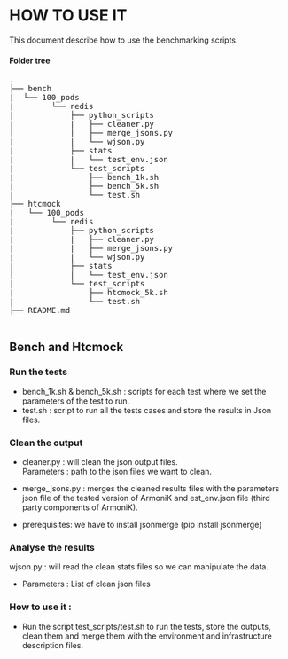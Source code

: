 # HOW TO USE IT

This document describe how to use the benchmarking scripts. 


#### Folder tree

<pre>
.  
├── bench    
|  └── 100_pods  
|        └── redis  
|            ├── python_scripts  
|            |   ├── cleaner.py  
|            |   ├── merge_jsons.py  
|            |   └── wjson.py  
|            ├── stats  
|            |   └── test_env.json  
|            └── test_scripts  
|                ├── bench_1k.sh  
|                ├── bench_5k.sh  
|                └── test.sh  
├── htcmock  
|   └── 100_pods  
|        └── redis  
|            ├── python_scripts  
|            |   ├── cleaner.py  
|            |   ├── merge_jsons.py  
|            |   └── wjson.py  
|            ├── stats  
|            |   └── test_env.json  
|            └── test_scripts  
|                ├── htcmock_5k.sh  
|                └── test.sh  
├── README.md  

</pre>

## Bench and Htcmock

### Run the tests

* bench_1k.sh & bench_5k.sh : scripts for each test where we set the parameters of the test to run.
* test.sh : script to run all the tests cases and  store the results in Json files.

### Clean the output

* cleaner.py : will clean the json output files.  
Parameters : path to the json files we want to clean.  


* merge_jsons.py : merges the cleaned results files with the parameters json file of the tested version of ArmoniK and est_env.json file (third party components of ArmoniK).
* prerequisites: we have to install jsonmerge (pip install jsonmerge)

### Analyse the results 

wjson.py : will read the clean stats files so we can manipulate the data.

* Parameters : List of clean json files

### How to use it :
* Run the script test_scripts/test.sh to run the tests, store the outputs, clean them and merge them with the environment and infrastructure description files.


